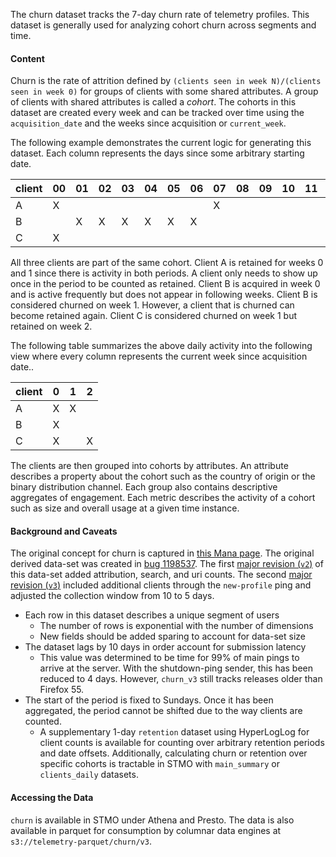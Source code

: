 The churn dataset tracks the 7-day churn rate of telemetry profiles. This
dataset is generally used for analyzing cohort churn across segments and time.

#### Content

Churn is the rate of attrition defined by `(clients seen in week N)/(clients seen in week 0)`
for groups of clients with some shared attributes. A group of clients with
shared attributes is called a _cohort_. The cohorts in this dataset are created
every week and can be tracked over time using the `acquisition_date` and the
weeks since acquisition or `current_week`.

The following example demonstrates the current logic for generating this
dataset. Each column represents the days since some arbitrary starting date.

| client | 00  | 01  | 02  | 03  | 04  | 05  | 06  | 07  | 08  | 09  | 10  | 11  | 12  | 13  | 14  |
| ------ | --- | --- | --- | --- | --- | --- | --- | --- | --- | --- | --- | --- | --- | --- | --- |
| A      | X   |     |     |     |     |     |     | X   |     |     |     |     |     |     |     |
| B      |     | X   | X   | X   | X   | X   | X   |     |     |     |     |     |     |     |     |
| C      | X   |     |     |     |     |     |     |     |     |     |     |     |     |     | X   |

All three clients are part of the same cohort. Client A is retained for weeks 0
and 1 since there is activity in both periods. A client only needs to show up
once in the period to be counted as retained. Client B is acquired in week 0 and
is active frequently but does not appear in following weeks. Client B is
considered churned on week 1. However, a client that is churned can become
retained again. Client C is considered churned on week 1 but retained on week 2.

The following table summarizes the above daily activity into the following view
where every column represents the current week since acquisition date..

| client | 0   | 1   | 2   |
| ------ | --- | --- | --- |
| A      | X   | X   |     |
| B      | X   |     |     |
| C      | X   |     | X   |

The clients are then grouped into cohorts by attributes. An attribute describes
a property about the cohort such as the country of origin or the binary
distribution channel. Each group also contains descriptive aggregates of
engagement. Each metric describes the activity of a cohort such as size and
overall usage at a given time instance.

#### Background and Caveats

The original concept for churn is captured in [this Mana
page](https://mana.mozilla.org/wiki/display/FIREFOX/Project%3A+Firefox+Churn+v1.0).
The original derived data-set was created in [bug
1198537](https://bugzilla.mozilla.org/show_bug.cgi?id=1198537). The first
[major revision (`v2`)](https://bugzilla.mozilla.org/show_bug.cgi?id=1389230) of
this data-set added attribution, search, and uri counts. The second [major
revision (`v3`)](https://bugzilla.mozilla.org/show_bug.cgi?id=1389231) included
additional clients through the `new-profile` ping and adjusted the collection
window from 10 to 5 days.

- Each row in this dataset describes a unique segment of users
  - The number of rows is exponential with the number of dimensions
  - New fields should be added sparing to account for data-set size
- The dataset lags by 10 days in order account for submission latency
  - This value was determined to be time for 99% of main pings to arrive at the
    server. With the shutdown-ping sender, this has been reduced to 4 days.
    However, `churn_v3` still tracks releases older than Firefox 55.
- The start of the period is fixed to Sundays. Once it has been aggregated, the
  period cannot be shifted due to the way clients are counted.
  - A supplementary 1-day `retention` dataset using HyperLogLog for client
    counts is available for counting over arbitrary retention periods and date
    offsets. Additionally, calculating churn or retention over specific cohorts
    is tractable in STMO with `main_summary` or `clients_daily` datasets.

#### Accessing the Data

`churn` is available in STMO under Athena and Presto. The data is also
available in parquet for consumption by columnar data engines at
`s3://telemetry-parquet/churn/v3`.
